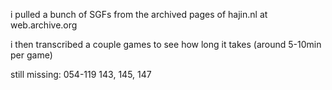 i pulled a bunch of SGFs from the archived pages of hajin.nl at web.archive.org

i then transcribed a couple games to see how long it takes (around 5-10min per game)

still missing:
    054-119
    143, 145, 147
